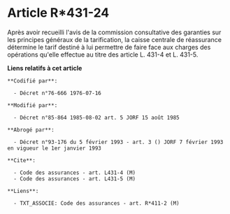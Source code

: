 # Article R*431-24

Après avoir recueilli l'avis de la commission consultative des garanties sur les principes généraux de la tarification, la
caisse centrale de réassurance détermine le tarif destiné à lui permettre de faire face aux charges des opérations qu'elle
effectue au titre des article L. 431-4 et L. 431-5.

**Liens relatifs à cet article**

	**Codifié par**:

	  - Décret n°76-666 1976-07-16

	**Modifié par**:

	  - Décret n°85-864 1985-08-02 art. 5 JORF 15 août 1985

	**Abrogé par**:

	  - Décret n°93-176 du 5 février 1993 - art. 3 () JORF 7 février 1993 en vigueur le 1er janvier 1993

	**Cite**:

	  - Code des assurances - art. L431-4 (M)
	  - Code des assurances - art. L431-5 (M)

	**Liens**:

	  - TXT_ASSOCIE: Code des assurances - art. R*411-2 (M)
